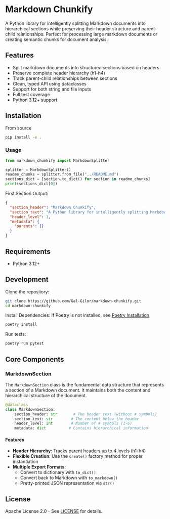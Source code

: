 # Markdown Chunkify

A Python library for intelligently splitting Markdown documents into hierarchical sections while preserving their header structure and parent-child relationships. Perfect for processing large markdown documents or creating semantic chunks for document analysis.

## Features

- Split markdown documents into structured sections based on headers
- Preserve complete header hierarchy (h1-h4)
- Track parent-child relationships between sections
- Clean, typed API using dataclasses
- Support for both string and file inputs
- Full test coverage
- Python 3.12+ support

## Installation

From source
```bash
pip install -e .
```

### Usage

```python
from markdown_chunkify import MarkdownSplitter

splitter = MarkdownSplitter()
readme_chunks = splitter.from_file("../README.md")
sections_dict = [section.to_dict() for section in readme_chunks]
print(sections_dict[0])
```

First Section Output:
```json
{
  "section_header": "Markdown Chunkify",
  "section_text": "A Python library for intelligently splitting Markdown documents into hierarchical sections while preserving their header structure and parent-child relationships. Perfect for processing large markdown documents or creating semantic chunks for document analysis.",
  "header_level": 1,
  "metadata": {
    "parents": {}
  }
}
```

## Requirements

- Python 3.12+

## Development

Clone the repository:
```bash
git clone https://github.com/Gal-Gilor/markdown-chunkify.git
cd markdown-chunkify
```

Install Dependencies:
If Poetry is not installed, see [Poetry Installation](https://python-poetry.org/docs/#installation)
```bash
poetry install
```

Run tests:
```bash
poetry run pytest
```

## Core Components

### MarkdownSection

The `MarkdownSection` class is the fundamental data structure that represents a section of a Markdown document. It maintains both the content and hierarchical structure of the document.

```python
@dataclass
class MarkdownSection:
    section_header: str       # The header text (without # symbols)
    section_text: str        # The content below the header
    header_level: int        # Number of # symbols (1-6)
    metadata: dict          # Contains hierarchical information
```

#### Features

- **Header Hierarchy**: Tracks parent headers up to 4 levels (h1-h4)
- **Flexible Creation**: Use the `create()` factory method for proper instantiation
- **Multiple Export Formats**:
  - Convert to dictionary with `to_dict()`
  - Convert back to Markdown with `to_markdown()`
  - Pretty-printed JSON representation via `str()`

## License

Apache License 2.0 - See [LICENSE](LICENSE) for details.